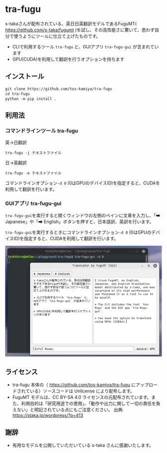 # tra-fugu

s-takaさんが配布されている、英日日英翻訳モデルであるFuguMT( https://github.com/s-taka/fugumt )を試し、その高性能さに驚いて、思わず自分で使うようにツールに仕立て上げたものです。

* CLIで利用するツール `tra-fugu` と、GUIアプリ `tra-fugu-gui` が含まれています
* GPU(CUDA)を利用して翻訳を行うオプションを持ちます

## インストール

```
git clone https://github.com/tos-kamiya/tra-fugu
cd tra-fugu
python -m pip install .
```

## 利用法

### コマンドラインツール tra-fugu

英→日翻訳

```
tra-fugu -j テキストファイル
```

日→英翻訳

```
tra-fugu -e テキストファイル
```

コマンドラインオプション`-d 0` (0はGPUのデバイスID)を指定すると、CUDAを利用して翻訳を行います。

### GUIアプリ tra-fugu-gui

`tra-fugu-gui`を実行すると開くウィンドウの左側のペインに文章を入力し、「➡ Japanese」や「➡ English」ボタンを押すと、日本語訳、英訳を行います。

`tra-fugu-gui`を実行するときにコマンドラインオプション`-d 0` (0はGPUのデバイスID)を指定すると、CUDAを利用して翻訳を行います。

![](fig1.png)

## ライセンス

* tra-fugu 本体の（ https://github.com/tos-kamiya/tra-fugu にアップロードされている）ソースコードは Unlicense により配布します。
* FuguMT モデルは、CC BY-SA 4.0 ライセンスの元配布されています。また、利用目的は「研究用途での使用」、「動作や出力に関して一切の責任を負えない」と明記されている点にもご注意ください。 出典: https://staka.jp/wordpress/?p=413

## 謝辞

* 有用なモデルを公開していただいている s-taka さんに感謝いたします。